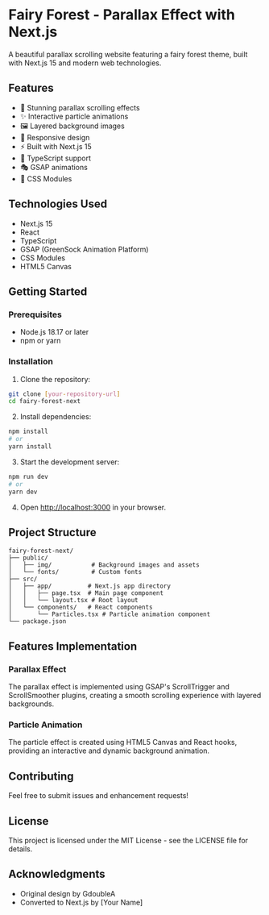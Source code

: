 # Fairy Forest - Parallax Effect with Next.js

A beautiful parallax scrolling website featuring a fairy forest theme, built with Next.js 15 and modern web technologies.

## Features

- 🎨 Stunning parallax scrolling effects
- ✨ Interactive particle animations
- 🖼️ Layered background images
- 📱 Responsive design
- ⚡ Built with Next.js 15
- 🎯 TypeScript support
- 🎭 GSAP animations
- 🎨 CSS Modules

## Technologies Used

- Next.js 15
- React
- TypeScript
- GSAP (GreenSock Animation Platform)
- CSS Modules
- HTML5 Canvas

## Getting Started

### Prerequisites

- Node.js 18.17 or later
- npm or yarn

### Installation

1. Clone the repository:
```bash
git clone [your-repository-url]
cd fairy-forest-next
```

2. Install dependencies:
```bash
npm install
# or
yarn install
```

3. Start the development server:
```bash
npm run dev
# or
yarn dev
```

4. Open [http://localhost:3000](http://localhost:3000) in your browser.

## Project Structure

```
fairy-forest-next/
├── public/
│   ├── img/           # Background images and assets
│   └── fonts/         # Custom fonts
├── src/
│   ├── app/          # Next.js app directory
│   │   ├── page.tsx  # Main page component
│   │   └── layout.tsx # Root layout
│   └── components/   # React components
│       └── Particles.tsx # Particle animation component
└── package.json
```

## Features Implementation

### Parallax Effect
The parallax effect is implemented using GSAP's ScrollTrigger and ScrollSmoother plugins, creating a smooth scrolling experience with layered backgrounds.

### Particle Animation
The particle effect is created using HTML5 Canvas and React hooks, providing an interactive and dynamic background animation.

## Contributing

Feel free to submit issues and enhancement requests!

## License

This project is licensed under the MIT License - see the LICENSE file for details.

## Acknowledgments

- Original design by GdoubleA
- Converted to Next.js by [Your Name]
